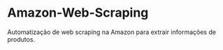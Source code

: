 # Amazon-Web-Scraping
Automatização de web scraping na Amazon para extrair informações de produtos.
